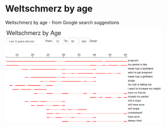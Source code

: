 # Weltschmerz by age

Weltschmerz by age - from Google search suggestions

[![](/i_am_x_years_old_and.png)](https://p.migdal.pl/weltschmerz/)

